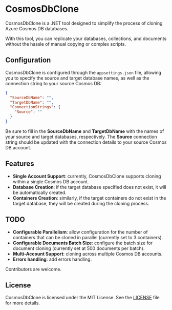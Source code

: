 # CosmosDbClone

CosmosDbClone is a .NET tool designed to simplify the process of cloning Azure Cosmos DB databases.

With this tool, you can replicate your databases, collections, and documents without the hassle of manual copying or complex scripts.

## Configuration

CosmosDbClone is configured through the `appsettings.json` file, allowing you to specify the source and target database names, as well as the connection string to your source Cosmos DB:

```json
{
  "SourceDbName": "",
  "TargetDbName": "",
  "ConnectionStrings": {
    "Source": ""
  }
}
```

Be sure to fill in the **SourceDbName** and **TargetDbName** with the names of your source and target databases, respectively.
The **Source** connection string should be updated with the connection details to your source Cosmos DB account.

## Features

- **Single Account Support**: currently, CosmosDbClone supports cloning within a single Cosmos DB account.
- **Database Creation**: if the target database specified does not exist, it will be automatically created.
- **Containers Creation**: similarly, if the target containers do not exist in the target database, they will be created during the cloning process.

## TODO

- **Configurable Parallelism**: allow configuration for the number of containers that can be cloned in parallel (currently set to 3 containers).
- **Configurable Documents Batch Size**: configure the batch size for document cloning (currently set at 500 documents per batch).
- **Multi-Account Support**: cloning across multiple Cosmos DB accounts.
- **Errors handling**: add errors handling.

Contributors are welcome.

## License

CosmosDbClone is licensed under the MIT License. See the [LICENSE](LICENSE) file for more details.
